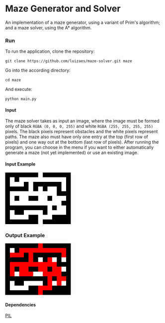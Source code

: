 # Maze Generator and Solver
An implementation of a maze generator, using a variant of Prim's algorithm; and a maze solver, using the A* algorithm.

### Run
To run the application, clone the repository:
```
git clone https://github.com/luizaes/maze-solver.git maze 
```
Go into the according directory:
```
cd maze
```
And execute:
```
python main.py
```

#### Input
The maze solver takes as input an image, where the image must be formed only of black `RGBA (0, 0, 0, 255)` and white `RGBA (255, 255, 255, 255)` pixels. The black pixels represent obstacles and the white pixels represent paths.
The maze also must have only one entry at the top (first row of pixels) and one way out at the bottom (last row of pixels).
After running the program, you can choose in the menu if you want to either automatically generate a maze (not yet implemented) or use an existing image.

#### Input Example
![Input image](mazeInputExampleResized.png)
### Output Example
![Output image](mazeOutputExampleResized.png)

#### Dependencies
[PIL](http://www.pythonware.com/products/pil/)

